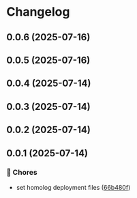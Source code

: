 # Changelog

## 0.0.6 (2025-07-16)

## 0.0.5 (2025-07-16)

## 0.0.4 (2025-07-14)

## 0.0.3 (2025-07-14)

## 0.0.2 (2025-07-14)

## 0.0.1 (2025-07-14)

### 🔧 Chores

* set homolog deployment files ([66b480f](https://github.com/oondemand/meus-apps-frontend/commit/66b480f164930f28af3aa5260e6553a82ab47a46))

